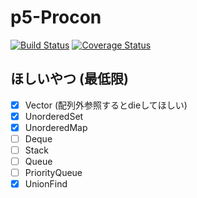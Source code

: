 # p5-Procon

[![Build Status](https://travis-ci.com/odanado/p5-Procon.svg?branch=master)](https://travis-ci.com/odanado/p5-Procon)
[![Coverage Status](https://coveralls.io/repos/github/odanado/p5-Procon/badge.svg?branch=master)](https://coveralls.io/github/odanado/p5-Procon?branch=master)

## ほしいやつ (最低限)
- [x] Vector (配列外参照するとdieしてほしい)
- [x] UnorderedSet
- [x] UnorderedMap
- [ ] Deque
- [ ] Stack
- [ ] Queue
- [ ] PriorityQueue
- [x] UnionFind
